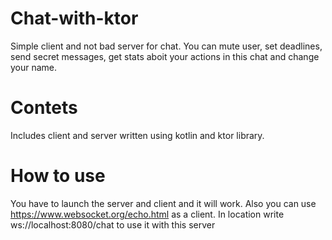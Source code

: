 # Chat-with-ktor
Simple client and not bad server for chat. You can mute user, set deadlines, send secret messages, get stats aboit your  actions in this chat and change your name.
# Contets
Includes client and server written using kotlin and ktor library.
# How to use
You have to launch the server and client and it will work.
Also you can use https://www.websocket.org/echo.html as a client.
In location write ws://localhost:8080/chat to use it with this server
